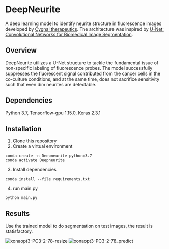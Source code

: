 # DeepNeurite
A deep learning model to identify neurite structure in fluorescence images developed by [Cygnal therapeutics](https://cygnaltx.com/).
The architecture was inspired by [U-Net: Convolutional Networks for Biomedical Image Segmentation](https://lmb.informatik.uni-freiburg.de/people/ronneber/u-net/).

## Overview
DeepNeurite utilizes a U-Net structure to tackle the fundamental issue of non-specific labeling of fluorescence probes. The model successfully suppresses the fluorescent signal contributed from the cancer cells in the co-culture conditions, and at the same time, does not sacrifice sensitivity such that even dim neurites are detectable. 

## Dependencies
Python 3.7, Tensorflow-gpu 1.15.0, Keras 2.3.1

## Installation
1. Clone this repository
2. Create a virtual environment
```
conda create -n Deepneurite python=3.7
conda activate Deepneurite
```
3. Install dependencies
```
conda install --file requirements.txt
```
4. run main.py  
```
python main.py
```

## Results
Use the trained model to do segmentation on test images, the result is statisfactory.

![xonaopt3-PC3-2-78-resize](https://user-images.githubusercontent.com/59890910/131156412-9da35493-d148-41e7-960a-1e5dea8cdeab.jpg)
![xonaopt3-PC3-2-78_predict](https://user-images.githubusercontent.com/59890910/131156249-8d993455-a739-4f8c-bbfc-d93d42bb3147.png)


